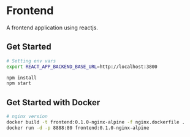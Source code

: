 # Frontend
A frontend application using reactjs.

## Get Started

``` bash
# Setting env vars
export REACT_APP_BACKEND_BASE_URL=http://localhost:3800

npm install
npm start
```

## Get Started with Docker

``` bash
# nginx version
docker build -t frontend:0.1.0-nginx-alpine -f nginx.dockerfile .
docker run -d -p 8888:80 frontend:0.1.0-nginx-alpine
```